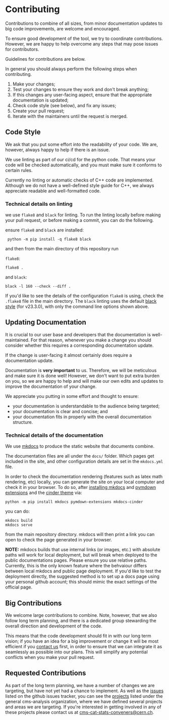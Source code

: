# Contributing

Contributions to combine of all sizes, from minor documentation updates to big code improvements, are welcome and encouraged.

To ensure good development of the tool, we try to coordinate contributions.
However, we are happy to help overcome any steps that may pose issues for contributors.

Guidelines for contributions are below.

In general you should always perform the following steps when contributing.

1. Make your changes;
2. Test your changes to ensure they work and don't break anything;
3. If this changes any user-facing aspect, ensure that the appropriate documentation is updated;
4. Check code style (see below), and fix any issues;
5. Create your pull request;
6. Iterate with the maintainers until the request is merged.

## Code Style


We ask that you put some effort into the readability of your code.
We are, however, always happy to help if there is an issue.

We use linting as part of our ci/cd for the python code. 
That means your code will be checked automatically, and you must make sure it conforms to certain rules.

Currently no linting or automatic checks of C++ code are implemented.
Although we do not have a well-defined style guide for C++, we always appreciate readable and well-formatted code.

### Technical details on linting

we use `flake8` and `black` for linting. 
To run the linting locally before making your pull request, or before making a commit, you can do the following.

ensure `flake8` and `black` are installed: 

```
 python -m pip install -q flake8 black
```

and then from the main directory of this repository run


`flake8`:
```
flake8 .
```

and `black`:

```
black -l 160 --check --diff .
```

If you'd like to see the details of the configuration `flake8` is using, check the `.flake8` file in the main directory.
The `black` linting uses the default [black style](https://black.readthedocs.io/en/stable/the_black_code_style/current_style.html) (for v23.3.0), with only the command line options shown above.


## Updating Documentation

It is crucial to our user base and developers that the documentation is well-maintained.
For that reason, whenever you make a change you should consider whether this requires a corresponding documentation update.

If the change is user-facing it almost certainly does require a documentation update.

Documentation is **very important** to us. 
Therefore, we will be meticulous and make sure it is done well!
However, we don't want to put extra burden on you, so we are happy to help and will make our own edits and updates to improve the documentation of your change.

We appreciate you putting in some effort and thought to ensure:

- your documentation is understandable to the audience being targeted;
- your documentation is clear and concise; and
- your documentation fits in properly with the overall documentation structure.

### Technical details of the documentation

We use [mkdocs](www.mkdocs.org) to produce the static website that documents combine.

The documentation files are all under the `docs/` folder.
Which pages get included in the site, and other configuration details are set in the `mkdocs.yml` file.

In order to check the documentation rendering (features such as latex math rendering, etc) locally, you can generate the site on your local computer and check it in your browser.
To do so, after [installing mkdocs](https://www.mkdocs.org/getting-started/) and [pymdown extensions](https://facelessuser.github.io/pymdown-extensions/installation/) and the [cinder theme](https://sourcefoundry.org/cinder/) via:

```
python -m pip install mkdocs pymdown-extensions mkdocs-cinder
```

 you can do:

```
mkdocs build
mkdocs serve
```

from the main repository directory. mkdocs will then print a link you can open to check the page generated in your browser.

**NOTE:** mkdocs builds that use internal links (or images, etc.) with absolute paths will work for local deployment, but will break when deployed to the public documentations pages. 
Please ensure you use relative paths. Currently, this is the only known feature where the behvaiour differs between local mkdocs and public page deployment. 
If you'd like to test the deployment directly, the suggested method is to set up a docs page using your personal github account; this should mimic the exact settings of the official page.

## Big Contributions

We welcome large contributions to combine. 
Note, however, that we also follow long term planning, and there is a dedicated group stewarding the overall direction and development of the code.

This means that the code development should fit in with our long term vision;
if you have an idea for a big improvement or change it will be most efficient if you [contact us](mailto:cms-cat-stats-conveners@cern.ch) first, in order to ensure that we can integrate it as seamlessly as possible into our plans.
This will simplify any potential conflicts when you make your pull request.

## Requested Contributions

As part of the long term planning, we have a number of changes we are targeting, but have not yet had a chance to implement.
As well as the [issues](https://github.com/cms-analysis/HiggsAnalysis-CombinedLimit/issues) listed on the github issues tracker, you can see the [projects](https://github.com/orgs/cms-analysis/projects) listed under the general cms-analysis organization, where we have defined several projects and areas we are targeting.
If you're interested in getting involved in any of these projects please contact us at [cms-cat-stats-conveners@cern.ch](mailto:cms-cat-stats-conveners@cern.ch).


